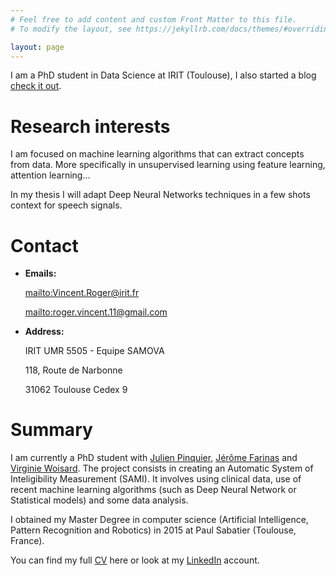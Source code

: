 ```yaml
---
# Feel free to add content and custom Front Matter to this file.
# To modify the layout, see https://jekyllrb.com/docs/themes/#overriding-theme-defaults

layout: page
---
```


I am a PhD student in Data Science at IRIT (Toulouse), I also started a blog [check it out](blog).

# Research interests

I am focused on machine learning algorithms that can extract concepts from data. More specifically in unsupervised learning using feature learning, attention learning...

In my thesis I will adapt Deep Neural Networks techniques in a few shots context for speech signals.

# Contact
*  **Emails:**

    <mailto:Vincent.Roger@irit.fr>

    <mailto:roger.vincent.11@gmail.com>

*  **Address:**

    IRIT UMR 5505 - Equipe SAMOVA

    118, Route de Narbonne

    31062 Toulouse Cedex 9

# Summary

I am currently a PhD student with [Julien Pinquier](https://www.irit.fr/~Julien.Pinquier/index_en.php), [Jérôme Farinas](https://www.irit.fr/~Jerome.Farinas/index_en.php) and [Virginie Woisard](https://octogone.univ-tlse2.fr/accueil/membres/virginie-woisard--183287.kjsp).
The project consists in creating an Automatic System of Inteligibility Measurement (SAMI).
It involves using clinical data, use of recent machine learning algorithms (such as Deep Neural Network or Statistical models) and some data analysis.

I obtained my Master Degree in computer science (Artificial Intelligence, Pattern Recognition and Robotics) in 2015 at Paul Sabatier (Toulouse, France).

You can find my full [CV](/assets/cv/cv_en.pdf) here or look at my [LinkedIn](https://www.linkedin.com/in/vroger11/) account.

